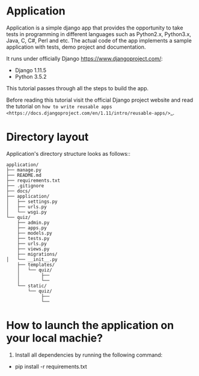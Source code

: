 Application
=================

Application is a simple django app that provides the opportunity to take tests in programming in different languages such as Python2.x, Python3.x, Java, C, C#, Perl and etc. The actual code of the app implements a sample application with tests, demo project and documentation.

It runs under officially Django https://www.djangoproject.com/:

* Django 1.11.5
* Python 3.5.2

This tutorial passes through all the steps to build the app.

Before reading this tutorial visit the official Django project website and read the tutorial on `how to write reusable apps <https://docs.djangoproject.com/en/1.11/intro/reusable-apps/>`_.

Directory layout
================

Application's directory structure looks as follows::

    application/
    ├── manage.py
    ├── README.md
    ├── requirements.txt
    ├── .gitignore
    ├── docs/
    ├── application/
    │	├── settings.py
    │   ├── urls.py
    │	└── wsgi.py
    └── quiz/
        ├── admin.py
        ├── apps.py
        ├── models.py
        ├── tests.py
        ├── urls.py
        ├── views.py
        ├── migrations/
	│   └── __init__.py
        ├── templates/
        │   └── quiz/
        │        ├──
        │        └──
        └── static/
            └── quiz/
                 ├──
                 └──


How to launch the application on your local machie?
================
1. Install all dependencies by running the following command:
* pip install -r requirements.txt


